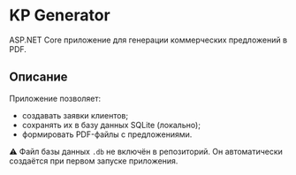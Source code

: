 # KP Generator
ASP.NET Core приложение для генерации коммерческих предложений в PDF.

## Описание
Приложение позволяет:
- создавать заявки клиентов;
- сохранять их в базу данных SQLite (локально);
- формировать PDF-файлы с предложениями.

⚠️ Файл базы данных `.db` не включён в репозиторий.
Он автоматически создаётся при первом запуске приложения.
